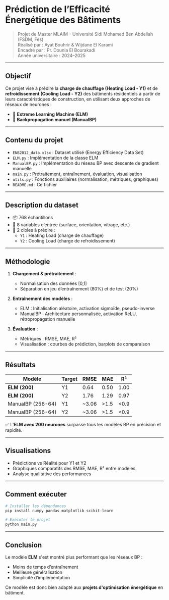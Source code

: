 # Prédiction de l’Efficacité Énergétique des Bâtiments

> Projet de Master MLAIM - Université Sidi Mohamed Ben Abdellah (FSDM, Fès)  
> Réalisé par : Ayat Bouhrir & Wijdane El Karami  
> Encadré par : Pr. Dounia El Bourakadi  
> Année universitaire : 2024–2025

---

## Objectif

Ce projet vise à prédire la **charge de chauffage (Heating Load - Y1)** et de **refroidissement (Cooling Load - Y2)** des bâtiments résidentiels à partir de leurs caractéristiques de construction, en utilisant deux approches de réseaux de neurones :
- 🧠 **Extreme Learning Machine (ELM)**
- 🔁 **Backpropagation manuel (ManualBP)**

---

## Contenu du projet

- `ENB2012_data.xlsx` : Dataset utilisé (Energy Efficiency Data Set)
- `ELM.py` : Implémentation de la classe ELM
- `ManualBP.py` : Implémentation du réseau BP avec descente de gradient manuelle
- `main.py` : Prétraitement, entraînement, évaluation, visualisation
- `utils.py` : Fonctions auxiliaires (normalisation, métriques, graphiques)
- `README.md` : Ce fichier

---

## Description du dataset

- 📦 768 échantillons
- 🔢 8 variables d’entrée (surface, orientation, vitrage, etc.)
- 🎯 2 cibles à prédire :
  - `Y1` : Heating Load (charge de chauffage)
  - `Y2` : Cooling Load (charge de refroidissement)

---

## Méthodologie

1. **Chargement & prétraitement** :
   - Normalisation des données [0,1]
   - Séparation en jeu d’entraînement (80%) et de test (20%)

2. **Entraînement des modèles** :
   - ELM : Initialisation aléatoire, activation sigmoïde, pseudo-inverse
   - ManualBP : Architecture personnalisée, activation ReLU, rétropropagation manuelle

3. **Évaluation** :
   - Métriques : RMSE, MAE, R²
   - Visualisation : courbes de prédiction, barplots de comparaison

---

## Résultats

| Modèle            | Target | RMSE   | MAE   | R²    |
|-------------------|--------|--------|-------|-------|
| **ELM (200)**     | Y1     | 0.64   | 0.50  | 1.00  |
| **ELM (200)**     | Y2     | 1.76   | 1.29  | 0.97  |
| ManualBP (256-64) | Y1     | ~3.06  | >1.5  | <0.9  |
| ManualBP (256-64) | Y2     | ~3.06  | >1.5  | <0.9  |

✅ L’**ELM avec 200 neurones** surpasse tous les modèles BP en précision et rapidité.

---

## Visualisations

- Prédictions vs Réalité pour Y1 et Y2
- Graphiques comparatifs des RMSE, MAE, R² entre modèles
- Analyse qualitative des performances

---

## Comment exécuter

```bash
# Installer les dépendances
pip install numpy pandas matplotlib scikit-learn

# Exécuter le projet
python main.py
```

---

## Conclusion

Le modèle **ELM** s'est montré plus performant que les réseaux BP :
- Moins de temps d’entraînement
- Meilleure généralisation
- Simplicité d’implémentation

Ce modèle est donc bien adapté aux **projets d'optimisation énergétique** en bâtiment.
